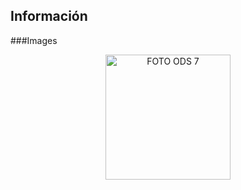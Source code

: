 ## Información

###Images
<p align="center">
  <img src="[![fiore.jpg](https://i.postimg.cc/cCrZ5cK7/fiore.jpg)](https://postimg.cc/gLFfx8Hr)" alt="FOTO ODS 7" width="200px" />
</p>




